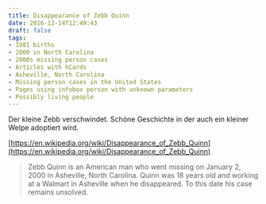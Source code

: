 ```yaml
---
title: Disappearance of Zebb Quinn
date: 2016-12-14T12:49:43
draft: false
tags:
- 1981 births
- 2000 in North Carolina
- 2000s missing person cases
- Articles with hCards
- Asheville, North Carolina
- Missing person cases in the United States
- Pages using infobox person with unknown parameters
- Possibly living people
---
```


Der kleine Zebb verschwindet. Schöne Geschichte in der auch ein kleiner
Welpe adoptiert wird.

[https://en.wikipedia.org/wiki/Disappearance_of_Zebb_Quinn](https://en.wikipedia.org/wiki/Disappearance_of_Zebb_Quinn)

> Zebb Quinn is an American man who went missing on January 2, 2000 in
> Asheville, North Carolina. Quinn was 18 years old and working at
> a Walmart in Asheville when he disappeared. To this date his case remains
> unsolved.
